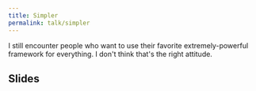 ```yaml
---
title: Simpler
permalink: talk/simpler
---
```


I still encounter people who want to use their favorite extremely-powerful framework for everything. I don't think that's the right attitude.

## Slides

<script async class="speakerdeck-embed" data-id="4fc39ca217744f0022012811" data-ratio="1.3333333333333333" src="//speakerdeck.com/assets/embed.js"></script>
